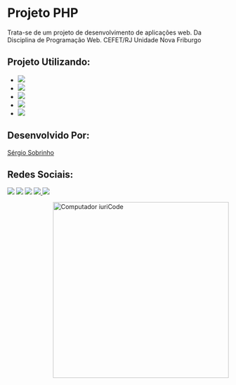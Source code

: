 # Projeto PHP

Trata-se de um projeto de desenvolvimento de aplicações web. Da Disciplina de Programação Web. CEFET/RJ Unidade Nova Friburgo

## Projeto Utilizando: 

* <img src="https://img.shields.io/badge/HTML5-E34F26?style=for-the-badge&logo=html5&logoColor=white" />
*  <img src="https://img.shields.io/badge/CSS3-1572B6?style=for-the-badge&logo=css3&logoColor=white" />
*  <img src="https://img.shields.io/badge/JavaScript-F7DF1E?style=for-the-badge&logo=javascript&logoColor=black" />
*  <img src="https://img.shields.io/badge/PHP-777BB4?style=for-the-badge&logo=php&logoColor=white" />
*  <img src="https://img.shields.io/badge/Git-E34F26?style=for-the-badge&logo=git&logoColor=white" />

## Desenvolvido Por:

<a href="https://github.com/SobrinhoSergio/SobrinhoSergio/">Sérgio Sobrinho</a>


## Redes Sociais: 

<p> 
  <a href="mailto:sobrinhosergio00@gmail.com" alt="Gmail">
  <img src="https://img.shields.io/badge/Gmail-D14836?style=for-the-badge&logo=gmail&logoColor=white" /></a>

  <a href="https://linkedin.com/in/sobrinhosergio" alt="Linkedin">
  <img src="https://img.shields.io/badge/LinkedIn-0077B5?style=for-the-badge&logo=linkedin&logoColor=white" /></a>

  <a href="https://github.com/sobrinhosergio" alt="GitHub">
  <img src="https://img.shields.io/badge/GitHub-100000?style=for-the-badge&logo=github&logoColor=wh" /></a>

  <a href="https://www.instagram.com/sergio.sob7/" alt="Instagram">
    <img src="https://img.shields.io/badge/Instagram-E4405F?style=for-the-badge&logo=instagram&logoColor=white">
  </a>

  <a href="https://www.facebook.com/sergio.sobrinho.9638/" alt="Facebook">
    <img src="https://img.shields.io/badge/Facebook-1877F2?style=for-the-badge&logo=facebook&logoColor=white">
  </a>
</p>

<img src="https://raw.githubusercontent.com/MicaelliMedeiros/micaellimedeiros/master/image/computer-illustration.png" min-width="400px" max-width="400px" width="400px" align="right" alt="Computador iuriCode">
